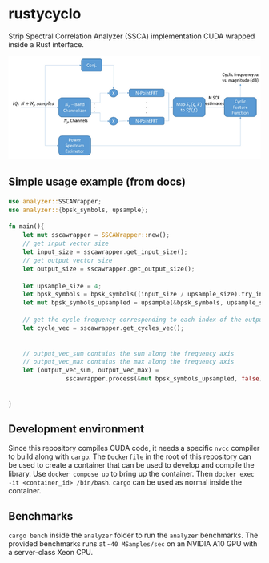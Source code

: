 # rustycyclo

Strip Spectral Correlation Analyzer (SSCA) implementation CUDA wrapped inside a Rust interface.

![ssca-sysdiag](./docs/ssca_sysdiag.webp)

## Simple usage example (from docs)

```rust
use analyzer::SSCAWrapper;
use analyzer::{bpsk_symbols, upsample};

fn main(){
    let mut sscawrapper = SSCAWrapper::new();
    // get input vector size
    let input_size = sscawrapper.get_input_size();
    // get output vector size
    let output_size = sscawrapper.get_output_size();

    let upsample_size = 4;
    let bpsk_symbols = bpsk_symbols((input_size / upsample_size).try_into().unwrap());
    let mut bpsk_symbols_upsampled = upsample(&bpsk_symbols, upsample_size.try_into().unwrap());

    // get the cycle frequency corresponding to each index of the output vector(s)
    let cycle_vec = sscawrapper.get_cycles_vec();


    // output_vec_sum contains the sum along the frequency axis
    // output_vec_max contains the max along the frequency axis
    let (output_vec_sum, output_vec_max) =
                sscawrapper.process(&mut bpsk_symbols_upsampled, false);


}
```

## Development environment


Since this repository compiles CUDA code, it needs a specific `nvcc` compiler to build along with `cargo`. The `Dockerfile` in the root of this repository can be used to create a container that can be used to develop and compile the library. Use `docker compose up` to bring up the container.
Then `docker exec -it <container_id> /bin/bash`. `cargo` can be used as normal inside the container.


## Benchmarks

`cargo bench` inside the `analyzer` folder to run the `analyzer` benchmarks. The provided benchmarks runs at `~40 MSamples/sec` on an NVIDIA A10 GPU with a server-class Xeon CPU.

